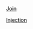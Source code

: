 [Join](https://github.com/Talia2019/Developer/blob/main/CS/DB/Join.md)

[Injection](https://github.com/Talia2019/Developer/blob/main/CS/DB/Injection.md)
